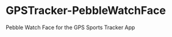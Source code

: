 GPSTracker-PebbleWatchFace
==========================

Pebble Watch Face for the GPS Sports Tracker App
